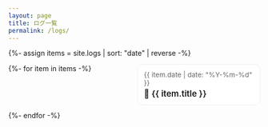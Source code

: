 ```yaml
---
layout: page
title: ログ一覧
permalink: /logs/
---
```


<style>
  .log-grid{display:grid;grid-template-columns:1fr;gap:12px;max-width:960px;margin:0 auto;padding:0}
  @media(min-width:720px){.log-grid{grid-template-columns:1fr 1fr}}
  .log-card{list-style:none;border:1px solid #eee;border-radius:12px;padding:12px;background:#fff}
  .log-date{color:#666;font-size:.85rem;display:block;margin-bottom:.2rem}
  .log-title{font-size:1.05rem;text-decoration:none;font-weight:600}
</style>

{%- assign items = site.logs | sort: "date" | reverse -%}
<ul class="log-grid">
{%- for item in items -%}
  <li class="log-card">
    <span class="log-date">{{ item.date | date: "%Y-%m-%d" }}</span>
    <a class="log-title" href="{{ item.url | relative_url }}">🏃 {{ item.title }}</a>
  </li>
{%- endfor -%}
</ul>
